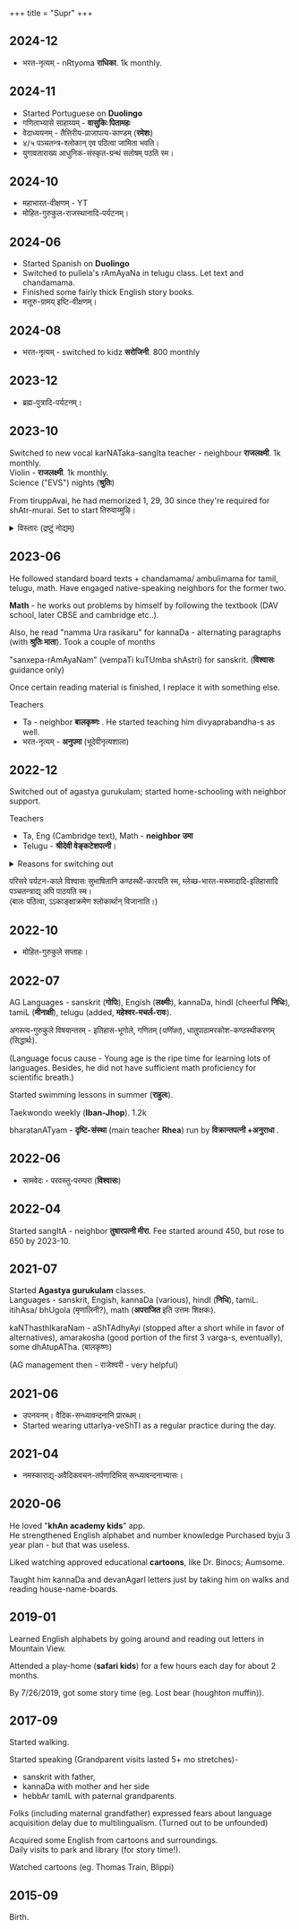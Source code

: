 +++
title = "Supr"
+++

## 2024-12
- भरत-नृत्यम् - nRtyoma **राधिका**. 1k monthly.

## 2024-11
- Started Portuguese on **Duolingo**
- गणिताभ्यासे साहाय्यम् - **वासुकिः पितामहः**
- वेदाध्ययनम् - तैत्तिरीय-प्राजापत्य-काण्डम् (**रमेशः**)
- ४/५ पञ्चतन्त्र-श्लोकान् एव पठित्वा जामिता भवति।  
- युगावताराख्य आधुनिक-संस्कृत-ग्रन्थं सतोषम् पठति स्म। 

## 2024-10
- महाभारत-वीक्षणम् - YT
- मोहित-गुरुकुल-राजस्थानादि-पर्यटनम्। 

## 2024-06
- Started Spanish on **Duolingo**
- Switched to pullela's rAmAyaNa in telugu class. Let text and chandamama.
- Finished some fairly thick English story books.
- मत्तूरु-ग्रामय् इष्टि-वीक्षणम्। 

## 2024-08
- भरत-नृत्यम् - switched to kidz **सरोजिनी**. 800 monthly

## 2023-12
- ब्रह्म-पुत्रादि-पर्यटनम्।

## 2023-10
Switched to new vocal karNATaka-sangIta teacher - neighbour **राजलक्ष्मी**. 1k monthly.  
Violin - **राजलक्ष्मी**. 1k monthly.  
Science ("EVS") nights (**श्रुतिः**)

From tiruppAvai, he had memorized 1, 29, 30 since they're required for shAtr-murai. Set to start तिरुवाय्मुऴि। 

<details><summary>विस्तारः (द्रष्टुं नोद्यम्)</summary>

Previous karNATaka-sangIta teacher was slow (to accommodate newcomers), repeatitive and a bit more playful. 
</details>


## 2023-06
He followed standard board texts + chandamama/ ambulimama for tamil, telugu, math. Have engaged native-speaking neighbors for the former two. 

**Math** - he works out problems by himself by following the textbook (DAV school, later CBSE and cambridge etc..).

Also, he read "namma Ura rasikaru" for kannaDa - alternating paragraphs (with **श्रुतिः माता**). Took a couple of months 

"sanxepa-rAmAyaNam" (vempaTi kuTUmba shAstri) for sanskrit. (**विश्वासः** guidance only) 

Once certain reading material is finished, I replace it with something else.

Teachers

- Ta - neighbor **बालकृष्णः** . He started teaching him divyaprabandha-s as well. 
- भरत-नृत्यम् - **अनुपमा** (भूदेवीनृत्यशाला)

## 2022-12
Switched out of agastya gurukulam; started home-schooling with neighbor support.

Teachers

- Ta, Eng (Cambridge text), Math - **neighbor उमा**
- Telugu - **श्रीदेवी वेङ्कटेशपत्नी**। 

<details><summary>Reasons for switching out</summary>

- AG was not responsive to emails (response rate degradation was noted). Complaints and suggestions went unheeded.
- Supratyaya needed more focus in tamiL, telugu and math since he already had good sanskrit background and support thanks to his family upbringing.
</details>

परिसरे पर्यटन-काले विश्वासः सुभाषितानि कण्ठस्थी-कारयति स्म, म्लेच्छ-भारत-मरूमादादि-इतिहासादि पञ्चतन्त्राद्य् अपि पाठयति स्म।  
(बालः पठित्वा, ऽऽकाङ्क्षाक्रमेण श्लोकार्थान् विजानाति।)

## 2022-10
- मोहित-गुरुकुले सप्ताहः।

## 2022-07
AG Languages - sanskrit (**गोपिः**), Engish (**लक्ष्मीः**), kannaDa, hindI (cheerful **निधिः**), tamiL (**मीनाक्षी**), telugu (added, **महेश्वर-मचर्ल-रावः**).  

अगस्त्य-गुरुकुले विषयान्तरम् - इतिहास-भूगोले, गणितम् (_पर्णिका_), धातुपाठामरकोश-कण्ठस्थीकरणम् (सिद्धार्थः).

(Language focus cause - Young age is the ripe time for learning lots of languages. Besides, he did not have sufficient math proficiency for scientific breath.)

Started swimming lessons in summer (**राहुलः**).  

Taekwondo weekly (**Iban-Jhop**). 1.2k

bharatanATyam - **दृष्टि-संस्था** (main teacher **Rhea**) run by **विक्रान्तपत्नी +अनुराधा** .

## 2022-06
- सामवेदः - परवस्तु-परम्परा (**विश्वासः**)

## 2022-04
Started sangItA - neighbor **तुषारपत्नी मीरा**. Fee started around 450, but rose to 650 by 2023-10.


## 2021-07
Started **Agastya gurukulam** classes.  
Languages - sanskrit, Engish, kannaDa (various), hindI (**निधि**), tamiL.  
itihAsa/ bhUgola (मृणालिनी?), math (**अपराजित** इति उत्तमः शिक्षकः).

kaNThasthIkaraNam - aShTAdhyAyi (stopped after a short while in favor of alternatives), amarakosha (good portion of the first 3 varga-s, eventually), some dhAtupATha. (बालकृष्णः)

(AG management then - राजेश्वरी - very helpful)

## 2021-06
- उपनयनम्। वैदिक-सन्ध्यावन्दनानि प्रारब्धम्। 
- Started wearing uttarIya-veShTI as a regular practice during the day.

## 2021-04
- नमस्काराद्य्-अवैदिकवचन-तर्पणादिभिस् सन्ध्यावन्दनाभ्यासः। 

## 2020-06
He loved "**khAn academy kids**" app.  
He strengthened English alphabet and number knowledge
Purchased byju 3 year plan - but that was useless.

Liked watching approved educational **cartoons**, like Dr. Binocs; Aumsome.

Taught him kannaDa and devanAgarI letters just by taking him on walks and reading house-name-boards.

## 2019-01
Learned English alphabets by going around and reading out letters in Mountain View.

Attended a play-home (**safari kids**) for a few hours each day for about 2 months.

By 7/26/2019, got some story time (eg. Lost bear (houghton muffin)).

## 2017-09
Started walking.  

Started speaking (Grandparent visits lasted 5+ mo stretches)- 

- sanskrit with father,  
- kannaDa with mother and her side
- hebbAr tamIL with paternal grandparents.

Folks (including maternal grandfather) expressed fears about language acquisition delay due to multilingualism. (Turned out to be unfounded)

Acquired some English from cartoons and surroundings.  
Daily visits to park and library (for story time!).

Watched cartoons (eg. Thomas Train, Blippi) 

## 2015-09
Birth.  


